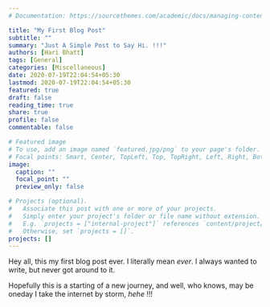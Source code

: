 ```yaml
---
# Documentation: https://sourcethemes.com/academic/docs/managing-content/

title: "My First Blog Post"
subtitle: ""
summary: "Just A Simple Post to Say Hi. !!!"
authors: [Hari Bhatt]
tags: [General]
categories: [Miscellaneous]
date: 2020-07-19T22:04:54+05:30
lastmod: 2020-07-19T22:04:54+05:30
featured: true
draft: false
reading_time: true 
share: true
profile: false
commentable: false 

# Featured image
# To use, add an image named `featured.jpg/png` to your page's folder.
# Focal points: Smart, Center, TopLeft, Top, TopRight, Left, Right, BottomLeft, Bottom, BottomRight.
image:
  caption: ""
  focal_point: ""
  preview_only: false

# Projects (optional).
#   Associate this post with one or more of your projects.
#   Simply enter your project's folder or file name without extension.
#   E.g. `projects = ["internal-project"]` references `content/project/deep-learning/index.md`.
#   Otherwise, set `projects = []`.
projects: []
---
```



Hey all, this my first blog post ever. I literally mean _ever_.
I always wanted to write, but never got around to it. 

Hopefully this is a starting of a new journey, and well, who knows, may be oneday I take the internet by storm, *hehe* !!!
